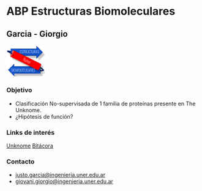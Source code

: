 # ABP Estructuras Biomoleculares 
## Garcia - Giorgio
<img src="imgs/logo_eb.png" width="100"> 



### Objetivo
- Clasificación No-supervisada de 1 familia de proteínas presente en The Unknome.
- ¿Hipótesis de función?

### Links de interés
[Unknome](https://unknome.mrc-lmb.cam.ac.uk/)
[Bitácora](https://docs.google.com/document/d/1hfnAr0R3DH2llRegLN6dVXDsyPDdvUwWzP8I5dPmboY/edit?usp=sharing)

### Contacto
- justo.garcia@ingenieria.uner.edu.ar
- giovani.giorgio@ingenieria.uner.edu.ar

